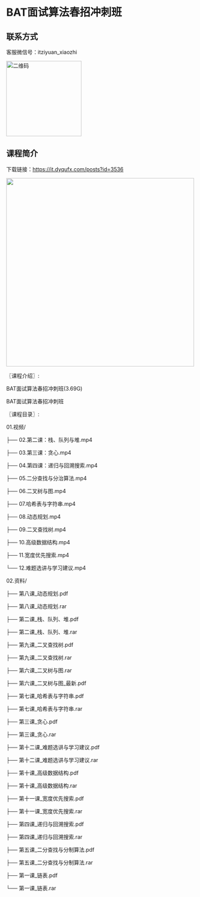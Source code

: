 # BAT面试算法春招冲刺班

## 联系方式

客服微信号：itziyuan_xiaozhi

<img src="https://ziyuanyun.oss-cn-guangzhou.aliyuncs.com/common/20240614073449/666b82192834a.jpg" width="200" height="200" alt="二维码">

## 课程简介

下载链接：https://it.dyqufx.com/posts?id=3536

<img src="https://ziyuanyun.oss-cn-guangzhou.aliyuncs.com/yun/20240515185217/664493e1b9a3d.jpg" width="500" alt="">

  〖课程介绍〗:

 BAT面试算法春招冲刺班(3.69G)

 BAT面试算法春招冲刺班



 〖课程目录〗:

  

 01.视频/

 ├── 02.第二课：栈、队列与堆.mp4

 ├── 03.第三课：贪心.mp4

 ├── 04.第四课：递归与回溯搜索.mp4

 ├── 05.二分查找与分治算法.mp4

 ├── 06.二叉树与图.mp4

 ├── 07.哈希表与字符串.mp4

 ├── 08.动态规划.mp4

 ├── 09.二叉查找树.mp4

 ├── 10.高级数据结构.mp4

 ├── 11.宽度优先搜索.mp4

 └── 12.难题选讲与学习建议.mp4

 02.资料/

 ├── 第八课_动态规划.pdf

 ├── 第八课_动态规划.rar

 ├── 第二课_栈、队列、堆.pdf

 ├── 第二课_栈、队列、堆.rar

 ├── 第九课_二叉查找树.pdf

 ├── 第九课_二叉查找树.rar

 ├── 第六课_二叉树与图.rar

 ├── 第六课_二叉树与图_最新.pdf

 ├── 第七课_哈希表与字符串.pdf

 ├── 第七课_哈希表与字符串.rar

 ├── 第三课_贪心.pdf

 ├── 第三课_贪心.rar

 ├── 第十二课_难题选讲与学习建议.pdf

 ├── 第十二课_难题选讲与学习建议.rar

 ├── 第十课_高级数据结构.pdf

 ├── 第十课_高级数据结构.rar

 ├── 第十一课_宽度优先搜索.pdf

 ├── 第十一课_宽度优先搜索.rar

 ├── 第四课_递归与回溯搜索.pdf

 ├── 第四课_递归与回溯搜索.rar

 ├── 第五课_二分查找与分制算法.pdf

 ├── 第五课_二分查找与分制算法.rar

 ├── 第一课_链表.pdf

 └── 第一课_链表.rar

  